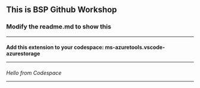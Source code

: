 ## This is BSP Github Workshop
### Modify the readme.md to show this <hr>
#### Add this extension to your codespace: ms-azuretools.vscode-azurestorage <hr>
###### Hello from Codespace <hr>
